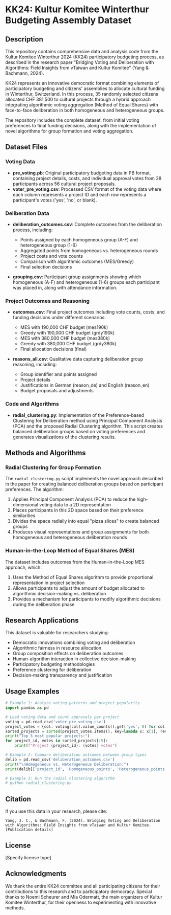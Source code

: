 # KK24: Kultur Komitee Winterthur Budgeting Assembly Dataset

## Description
This repository contains comprehensive data and analysis code from the Kultur Komitee Winterthur 2024 (KK24) participatory budgeting process, as described in the research paper "Bridging Voting and Deliberation with Algorithms: Field Insights from vTaiwan and Kultur Komitee" (Yang & Bachmann, 2024).

KK24 represents an innovative democratic format combining elements of participatory budgeting and citizens' assemblies to allocate cultural funding in Winterthur, Switzerland. In this process, 35 randomly selected citizens allocated CHF 381,500 to cultural projects through a hybrid approach integrating algorithmic voting aggregation (Method of Equal Shares) with face-to-face deliberation in both homogeneous and heterogeneous groups.

The repository includes the complete dataset, from initial voting preferences to final funding decisions, along with the implementation of novel algorithms for group formation and voting aggregation.

## Dataset Files

### Voting Data
- **pre_voting.pb**: Original participatory budgeting data in PB format, containing project details, costs, and individual approval votes from 38 participants across 56 cultural project proposals.
- **voter_pre_voting.csv**: Processed CSV format of the voting data where each column represents a project ID and each row represents a participant's votes ('yes', 'no', or blank).

### Deliberation Data
- **deliberation_outcomes.csv**: Complete outcomes from the deliberation process, including:
  - Points assigned by each homogeneous group (A-F) and heterogeneous group (1-6)
  - Aggregated points from homogeneous vs. heterogeneous rounds
  - Project costs and vote counts
  - Comparison with algorithmic outcomes (MES/Greedy)
  - Final selection decisions

- **grouping.csv**: Participant group assignments showing which homogeneous (A-F) and heterogeneous (1-6) groups each participant was placed in, along with attendance information.

### Project Outcomes and Reasoning
- **outcomes.csv**: Final project outcomes including vote counts, costs, and funding decisions under different scenarios:
  - MES with 190,000 CHF budget (mes190k)
  - Greedy with 190,000 CHF budget (grdy190k)
  - MES with 380,000 CHF budget (mes380k)
  - Greedy with 380,000 CHF budget (grdy380k)
  - Final allocation decisions (final)

- **reasons_all.csv**: Qualitative data capturing deliberation group reasoning, including:
  - Group identifier and points assigned
  - Project details
  - Justifications in German (reason_de) and English (reason_en)
  - Budget proposals and adjustments

### Code and Algorithms
- **radial_clustering.py**: Implementation of the Preference-based Clustering for Deliberation method using Principal Component Analysis (PCA) and the proposed Radial Clustering algorithm. This script creates balanced deliberation groups based on voting preferences and generates visualizations of the clustering results.

## Methods and Algorithms

### Radial Clustering for Group Formation
The `radial_clustering.py` script implements the novel approach described in the paper for creating balanced deliberation groups based on participant preferences. The algorithm:

1. Applies Principal Component Analysis (PCA) to reduce the high-dimensional voting data to a 2D representation
2. Places participants in this 2D space based on their preference similarities
3. Divides the space radially into equal "pizza slices" to create balanced groups
4. Produces visual representations and group assignments for both homogeneous and heterogeneous deliberation rounds

### Human-in-the-Loop Method of Equal Shares (MES)
The dataset includes outcomes from the Human-in-the-Loop MES approach, which:

1. Uses the Method of Equal Shares algorithm to provide proportional representation in project selection
2. Allows participants to adjust the amount of budget allocated to algorithmic decision-making vs. deliberation
3. Provides a mechanism for participants to modify algorithmic decisions during the deliberation phase

## Research Applications
This dataset is valuable for researchers studying:
- Democratic innovations combining voting and deliberation
- Algorithmic fairness in resource allocation
- Group composition effects on deliberation outcomes
- Human-algorithm interaction in collective decision-making
- Participatory budgeting methodologies
- Preference clustering for deliberation
- Decision-making transparency and justification

## Usage Examples
```python
# Example 1: Analyze voting patterns and project popularity
import pandas as pd

# Load voting data and count approvals per project
voting = pd.read_csv('voter_pre_voting.csv')
project_votes = {col: voting[col].value_counts().get('yes', 0) for col in voting.columns[1:]}
sorted_projects = sorted(project_votes.items(), key=lambda x: x[1], reverse=True)
print("Top 5 most popular projects:")
for project_id, votes in sorted_projects[:5]:
    print(f"Project {project_id}: {votes} votes")

# Example 2: Compare deliberation outcomes between group types
delib = pd.read_csv('deliberation_outcomes.csv')
print("\nHomogeneous vs. Heterogeneous Deliberation:")
print(delib[['project_id', 'Homogeneous_points', 'Heterogeneous_points']].head(10))

# Example 3: Run the radial clustering algorithm
# python radial_clustering.py
```

## Citation
If you use this data in your research, please cite:
```
Yang, J. C., & Bachmann, F. (2024). Bridging Voting and Deliberation with Algorithms: Field Insights from vTaiwan and Kultur Komitee. [Publication details]
```

## License
[Specify license type]

## Acknowledgments
We thank the entire KK24 committee and all participating citizens for their contributions to this research and to participatory democracy. Special thanks to Noemi Scheurer and Mia Odermatt, the main organizers of Kultur Komitee Winterthur, for their openness to experimenting with innovative methods.

